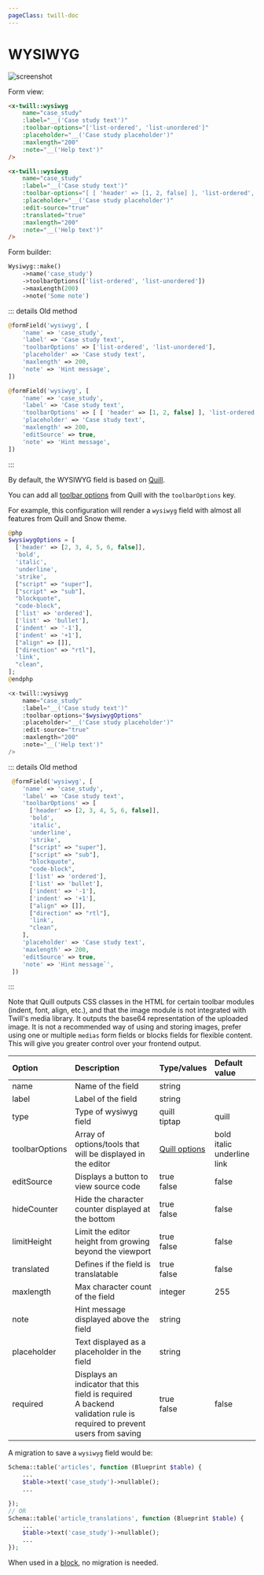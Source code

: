```yaml
---
pageClass: twill-doc
---
```


# WYSIWYG

![screenshot](/docs/_media/wysiwyg.png)

Form view:
```html
<x-twill::wysiwyg 
    name="case_study" 
    :label="__('Case study text')"
    :toolbar-options="['list-ordered', 'list-unordered']" 
    :placeholder="__('Case study placeholder')"
    :maxlength="200" 
    :note="__('Help text')"
/>

<x-twill::wysiwyg 
    name="case_study" 
    :label="__('Case study text')"
    :toolbar-options="[ [ 'header' => [1, 2, false] ], 'list-ordered', 'list-unordered', [ 'indent' => '-1'], [ 'indent' => '+1' ] ]" 
    :placeholder="__('Case study placeholder')"
    :edit-source="true"
    :translated="true"
    :maxlength="200" 
    :note="__('Help text')"
/>
```

Form builder:
```php
Wysiwyg::make()
    ->name('case_study')
    ->toolbarOptions(['list-ordered', 'list-unordered'])
    ->maxLength(200)
    ->note('Some note')
```

::: details Old method
```php
@formField('wysiwyg', [
    'name' => 'case_study',
    'label' => 'Case study text',
    'toolbarOptions' => ['list-ordered', 'list-unordered'],
    'placeholder' => 'Case study text',
    'maxlength' => 200,
    'note' => 'Hint message',
])

@formField('wysiwyg', [
    'name' => 'case_study',
    'label' => 'Case study text',
    'toolbarOptions' => [ [ 'header' => [1, 2, false] ], 'list-ordered', 'list-unordered', [ 'indent' => '-1'], [ 'indent' => '+1' ] ],
    'placeholder' => 'Case study text',
    'maxlength' => 200,
    'editSource' => true,
    'note' => 'Hint message',
])
```
:::

By default, the WYSIWYG field is based on [Quill](https://quilljs.com/).

You can add all [toolbar options](https://quilljs.com/docs/modules/toolbar/) from Quill with the `toolbarOptions` key.

For example, this configuration will render a `wysiwyg` field with almost all features from Quill and Snow theme.

```php
@php
$wysiwygOptions = [
  ['header' => [2, 3, 4, 5, 6, false]],
  'bold',
  'italic',
  'underline',
  'strike',
  ["script" => "super"],
  ["script" => "sub"],
  "blockquote",
  "code-block",
  ['list' => 'ordered'],
  ['list' => 'bullet'],
  ['indent' => '-1'],
  ['indent' => '+1'],
  ["align" => []],
  ["direction" => "rtl"],
  'link',
  "clean",
];
@endphp

<x-twill::wysiwyg 
    name="case_study" 
    :label="__('Case study text')"
    :toolbar-options="$wysiwygOptions"
    :placeholder="__('Case study placeholder')"
    :edit-source="true"
    :maxlength="200" 
    :note="__('Help text')"
/>
```

::: details Old method
```php
 @formField('wysiwyg', [
    'name' => 'case_study',
    'label' => 'Case study text',
    'toolbarOptions' => [
      ['header' => [2, 3, 4, 5, 6, false]],
      'bold',
      'italic',
      'underline',
      'strike',
      ["script" => "super"],
      ["script" => "sub"],
      "blockquote",
      "code-block",
      ['list' => 'ordered'],
      ['list' => 'bullet'],
      ['indent' => '-1'],
      ['indent' => '+1'],
      ["align" => []],
      ["direction" => "rtl"],
      'link',
      "clean",
    ],
    'placeholder' => 'Case study text',
    'maxlength' => 200,
    'editSource' => true,
    'note' => 'Hint message`',
 ])
```
:::

Note that Quill outputs CSS classes in the HTML for certain toolbar modules (indent, font, align, etc.), and that the image module is not integrated with Twill's media library. It outputs the base64 representation of the uploaded image. It is not a recommended way of using and storing images, prefer using one or multiple `medias` form fields or blocks fields for flexible content. This will give you greater control over your frontend output.

| Option         | Description                                                                                                              | Type/values                                                | Default value                           |
|:---------------|:-------------------------------------------------------------------------------------------------------------------------|:-----------------------------------------------------------|:----------------------------------------|
| name           | Name of the field                                                                                                        | string                                                     |                                         |
| label          | Label of the field                                                                                                       | string                                                     |                                         |
| type           | Type of wysiwyg field                                                                                                    | quill<br/>tiptap                                           | quill                                   |
| toolbarOptions | Array of options/tools that will be displayed in the editor                                                              | [Quill options](https://quilljs.com/docs/modules/toolbar/) | bold<br/>italic<br />underline<br/>link |
| editSource     | Displays a button to view source code                                                                                    | true<br />false                                            | false                                   |
| hideCounter    | Hide the character counter displayed at the bottom                                                                       | true<br />false                                            | false                                   |
| limitHeight    | Limit the editor height from growing beyond the viewport                                                                 | true<br />false                                            | false                                   |
| translated     | Defines if the field is translatable                                                                                     | true<br/>false                                             | false                                   |
| maxlength      | Max character count of the field                                                                                         | integer                                                    | 255                                     |
| note           | Hint message displayed above the field                                                                                   | string                                                     |                                         |
| placeholder    | Text displayed as a placeholder in the field                                                                             | string                                                     |                                         |
| required       | Displays an indicator that this field is required<br/>A backend validation rule is required to prevent users from saving | true<br/>false                                             | false                                   |


A migration to save a `wysiwyg` field would be:

```php
Schema::table('articles', function (Blueprint $table) {
    ...
    $table->text('case_study')->nullable();
    ...

});
// OR
Schema::table('article_translations', function (Blueprint $table) {
    ...
    $table->text('case_study')->nullable();
    ...
});
```
When used in a [block](/block-editor/creating-a-block-editor.html), no migration is needed.
